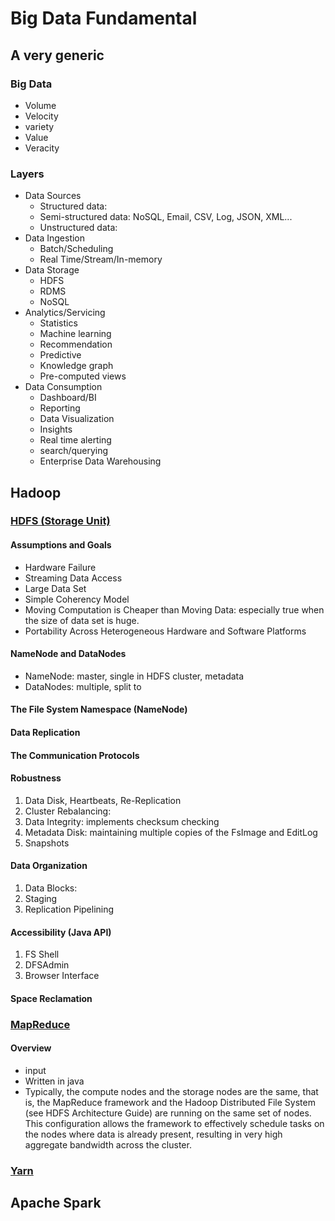 # Big Data Fundamental

## A very generic

### Big Data

- Volume
- Velocity
- variety
- Value
- Veracity

### Layers

- Data Sources
    - Structured data:
    - Semi-structured data: NoSQL, Email, CSV, Log, JSON, XML...
    - Unstructured data:
- Data Ingestion
    - Batch/Scheduling
    - Real Time/Stream/In-memory
- Data Storage
    - HDFS
    - RDMS
    - NoSQL
- Analytics/Servicing
    - Statistics
    - Machine learning
    - Recommendation
    - Predictive
    - Knowledge graph
    - Pre-computed views
- Data Consumption
    - Dashboard/BI
    - Reporting
    - Data Visualization
    - Insights
    - Real time alerting
    - search/querying
    - Enterprise Data Warehousing

## Hadoop

### [HDFS (Storage Unit)](https://hadoop.apache.org/docs/current/hadoop-project-dist/hadoop-hdfs/HdfsDesign.html)

#### Assumptions and Goals

- Hardware Failure
- Streaming Data Access
- Large Data Set
- Simple Coherency Model
- Moving Computation is Cheaper than Moving Data: especially true when the size of data set is huge.
- Portability Across Heterogeneous Hardware and Software Platforms

#### NameNode and DataNodes

- NameNode: master, single in HDFS cluster, metadata
- DataNodes: multiple, split to

#### The File System Namespace (NameNode)

#### Data Replication

#### The Communication Protocols

#### Robustness

1. Data Disk, Heartbeats, Re-Replication
2. Cluster Rebalancing:
3. Data Integrity: implements checksum checking
4. Metadata Disk: maintaining multiple copies of the FsImage and EditLog
5. Snapshots

#### Data Organization

1. Data Blocks:
2. Staging
3. Replication Pipelining

#### Accessibility (Java API)

1. FS Shell
2. DFSAdmin
3. Browser Interface

#### Space Reclamation

### [MapReduce](https://hadoop.apache.org/docs/current/hadoop-mapreduce-client/hadoop-mapreduce-client-core/MapReduceTutorial.html)

#### Overview
- input 
- Written in java
- Typically, the compute nodes and the storage nodes are the same, that is, the MapReduce framework and the Hadoop Distributed File System (see HDFS Architecture Guide) are running on the same set of nodes. This configuration allows the framework to effectively schedule tasks on the nodes where data is already present, resulting in very high aggregate bandwidth across the cluster.

### [Yarn](https://hadoop.apache.org/docs/current/hadoop-yarn/hadoop-yarn-site/YARN.html)

## Apache Spark
